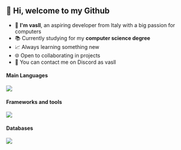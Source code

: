 <h2>👋 Hi, welcome to my Github</h2>

- 🗿 **I'm vasll**, an aspiring developer from Italy with a big passion for computers
- 📚 Currently studying for my <strong>computer science degree</strong>
- 📈 Always learning something new
- 🌐 Open to collaborating in projects
- 💬 You can contact me on Discord as vasll

<h4>Main Languages</h4>
<img src="https://skillicons.dev/icons?i=python,java,go,javascript,html,css">
<h4>Frameworks and tools</h4>
<img src="https://skillicons.dev/icons?i=nodejs,expressjs,svelte,fastapi,arduino,androidstudio,linux,aws">
<h4>Databases</h4>
<img src="https://skillicons.dev/icons?i=mysql,sqlite,mongodb">

